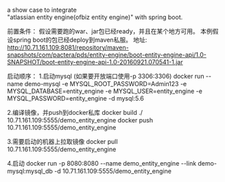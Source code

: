 a show case to integrate  
"atlassian entity engine(ofbiz entity engine)" with spring boot.


前置条件：
 假设需要跑的war、jar包已经ready，并且在某个地方可用。
 本例假设spring boot的包已经deploy到maven私服。
 地址:
http://10.71.161.109:8081/repository/maven-snapshots/com/pactera/pds/entity-engine/boot-entity-engine-api/1.0-SNAPSHOT/boot-entity-engine-api-1.0-20160921.070541-1.jar

 启动顺序：
 1.启动mysql (如果要开放端口使用-p 3306:3306)
 docker run --name demo-mysql -e MYSQL_ROOT_PASSWORD=Admin123 -e MYSQL_DATABASE=entity_engine -e MYSQL_USER=entity_engine -e MYSQL_PASSWORD=entity_engine -d mysql:5.6
 
 2.编译镜像，并push到docker私库
 docker build ./ 10.71.161.109:5555/demo_entity_engine
 docker push 10.71.161.109:5555/demo_entity_engine
 
 3.需要启动的机器上拉取镜像
 docker pull 10.71.161.109:5555/demo_entity_engine
 
 4.启动
 docker run -p 8080:8080 --name demo_entity_engine --link demo-mysql:mysql_db -d 10.71.161.109:5555/demo_entity_engine